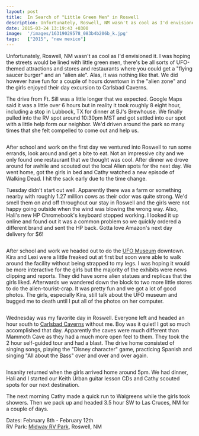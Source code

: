 ```yaml
---
layout: post
title:  In Search of "Little Green Men" in Roswell
description: Unfortunately, Roswell, NM wasn't as cool as I'd envisioned it. I was hopin...
date: 2015-03-24 13:19:43 +0300
image:  '/images/16319029578_083b4b206b_k.jpg'
tags:   ["2015", "new mexico"]
---
```

<p>Unfortunately, Roswell, NM wasn't as cool as I'd envisioned it. I was hoping the streets would be lined with little green men, there's be all sorts of UFO-themed attractions and stores and restaurants where you could get a &quot;flying saucer burger&quot; and an &quot;alien ale&quot;.  Alas, it was nothing like that. We did however have fun for a couple of hours downtown in the &quot;alien zone&quot; and the girls enjoyed their day excursion to Carlsbad Caverns.</p>
<p>The drive from Ft. Sill was a little longer that we expected. Google Maps said it was a little over 6 hours but in reality it took roughly 8 eight hour, including a stop in Lubbock, TX for dinner at BJ's Brewhouse. We finally pulled into the RV spot around 10:30pm MST and got settled into our spot with a little help form our neighbor. We'd driven around the park so many times that she felt compelled to come out and help us.</p>
<p><img src="__GHOST_URL__/content/images/2015/03/15886607463_21f6c69a0c_k.jpg" alt="" ></p>
<p>After school and work on the first day we ventured into Roswell to run some errands, look around and get a bite to eat. Not an impressive city and we only found one restaurant that we thought was cool. After dinner we drove around for awhile and scouted out the local Alien spots for the next day. We went home, got the girls in bed and Cathy watched a new episode of Walking Dead. I hit the sack early due to the time change.</p>
<p>Tuesday didn't start out well. Apparently there was a farm or something nearby with roughly 1.27 million cows as their odor was quite strong. We'd smell them on and off throughout our stay in Roswell and the girls were not happy going outside when the wind was blowing the wrong way. Also, Hali's new HP Chromebook's keyboard stopped working. I looked it up online and found out it was a common problem so we quickly ordered a different brand and sent the HP back. Gotta love Amazon's next day delivery for $6!</p>
<p><img src="__GHOST_URL__/content/images/2015/03/16505738952_d9b9c00447_k.jpg" alt="" ></p>
<p>After school and work we headed out to do the <a href="http://www.roswellufomuseum.com/">UFO Museum</a> downtown. Kira and Lexi were a little freaked out at first but soon were able to walk around the facility without being strapped to my legs. I was hoping it would be more interactive for the girls but the majority of the exhibits were news clipping and reports. They did have some alien statues and replicas that the girls liked. Afterwards we wandered down the block to two more little stores to do the alien-tourist-crap. It was pretty fun and we got a lot of good photos. The girls, especially Kira, still talk about the UFO museum and bugged me to death until I put all of the photos on her computer.</p>
<p><img src="__GHOST_URL__/content/images/2015/03/16319171508_c18a833340_k.jpg" alt="" ></p>
<p>Wednesday was my favorite day in Roswell. Everyone left and headed an hour south to <a href="http://www.nps.gov/cave/index.htm">Carlsbad Caverns</a> without me. Boy was it quiet! I got so much accomplished that day. Apparently the caves were much different than Mammoth Cave as they had a much more open feel to them. They took the 2 hour self-guided tour and had a blast. The drive home consisted of singing songs, playing the &quot;Disney character&quot; game, practicing Spanish and singing &quot;All about the Bass&quot; over and over and over again.</p>
<p><img src="__GHOST_URL__/content/images/2015/03/16505173101_edf7780b5a_k.jpg" alt="" ></p>
<p>Insanity returned when the girls arrived home around 5pm. We had dinner, Hali and I started our Keith Urban guitar lesson CDs and Cathy scouted spots for our next destination.</p>
<p>The next morning Cathy made a quick run to Walgreens while the girls took showers. Then we pack up and headed 3.5 hour SW to Las Cruces, NM for a couple of days.</p>
<p>Dates: February 8th - February 12th<br>
RV Park: <a href="http://midwayrvparknm.com">Midway RV Park</a>, Roswell, NM</p>

